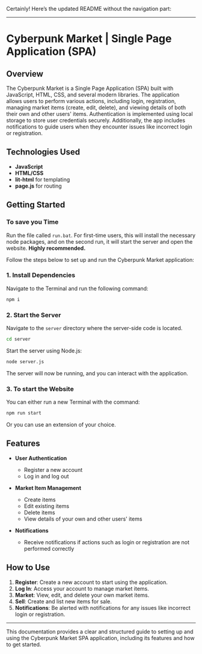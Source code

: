 Certainly! Here’s the updated README without the navigation part:

---

# Cyberpunk Market | Single Page Application (SPA)

## Overview

The Cyberpunk Market is a Single Page Application (SPA) built with JavaScript, HTML, CSS, and several modern libraries. The application allows users to perform various actions, including login, registration, managing market items (create, edit, delete), and viewing details of both their own and other users' items. Authentication is implemented using local storage to store user credentials securely. Additionally, the app includes notifications to guide users when they encounter issues like incorrect login or registration.

## Technologies Used

- **JavaScript**
- **HTML/CSS**
- **lit-html** for templating
- **page.js** for routing

## Getting Started

### To save you Time
Run the file called `run.bat`. For first-time users, this will install the necessary node packages, and on the second run, it will start the server and open the website. **Highly recommended.**

Follow the steps below to set up and run the Cyberpunk Market application:

### 1. Install Dependencies

Navigate to the Terminal and run the following command:

```bash
npm i
```

### 2. Start the Server

Navigate to the `server` directory where the server-side code is located.

```bash
cd server
```

Start the server using Node.js:

```bash
node server.js
```

The server will now be running, and you can interact with the application.

### 3. To start the Website

You can either run a new Terminal with the command:

```bash
npm run start
```

Or you can use an extension of your choice.

## Features

- **User Authentication**
    - Register a new account
    - Log in and log out

- **Market Item Management**
    - Create items
    - Edit existing items
    - Delete items
    - View details of your own and other users' items

- **Notifications**
    - Receive notifications if actions such as login or registration are not performed correctly

## How to Use

1. **Register**: Create a new account to start using the application.
2. **Log In**: Access your account to manage market items.
3. **Market**: View, edit, and delete your own market items.
4. **Sell**: Create and list new items for sale.
5. **Notifications**: Be alerted with notifications for any issues like incorrect login or registration.

---

This documentation provides a clear and structured guide to setting up and using the Cyberpunk Market SPA application, including its features and how to get started.